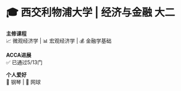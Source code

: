 # 🎓 西交利物浦大学 | 经济与金融 大二

**主修课程**  
📈 微观经济学 | 📊 宏观经济学 | 💰 金融学基础

**ACCA进展**  
✅ 已通过5/13门  

**个人爱好**  
🎹 钢琴 | 🎾 网球
